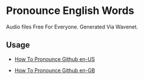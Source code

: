 # Pronounce English Words

Audio files Free For Everyone. Generated Via Wavenet.

## Usage

- [How To Pronounce Github en-US](https://cdn.jsdelivr.net/gh/opendict/pronounce-english-words@master/audio/gi/github_us.mp3)

- [How To Pronounce Github en-GB](https://cdn.jsdelivr.net/gh/opendict/pronounce-english-words@master/audio/gi/github_gb.mp3)
